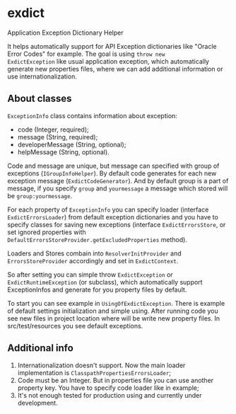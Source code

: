 # exdict
Application Exception Dictionary Helper

It helps automatically support for API Exception dictionaries like "Oracle Error Codes" for example.
The goal is using <code>throw new ExdictException</code> like usual application exception, which automatically generate new properties files,
where we can add additional information or use internationalization.

## About classes

<code>ExceptionInfo</code> class contains information about exception:
* code (Integer, required);
* message (String, required);
* developerMessage (String, optional);
* helpMessage (String, optional).

Code and message are unique, but message can specified with group of exceptions (<code>IGroupInfoHelper</code>).
By default code generates for each new exception message (<code>ExdictCodeGenerator</code>).
And by default group is a part of message, if you specify <code>group</code> and <code>yourmessage</code> a message which stored will be <code>group:yourmessage</code>.

For each property of <code>ExceptionInfo</code> you can specify loader (interface <code>ExdictErrorsLoader</code>) from default exception dictionaries and you have to specify classes for saving new exceptions (interface <code>ExdictErrorsStore</code>, or set ignored properties with <code>DefaultErrorsStoreProvider.getExcludedProperties</code> method). 

Loaders and Stores combain into <code>ResolverInitProvider</code> and <code>ErrorsStoreProvider</code> accordingly and set in <code>ExdictContext</code>.

So after setting you can simple throw <code>ExdictException</code> or <code>ExdictRuntimeException</code> (or subclass), which automatically support ExceptionInfos and generate for you property files by default.

To start you can see example in <code>UsingOfExdictException</code>. There is example of default settings initialization and simple using.
After running code you see new files in project location where will be write new property files. In src/test/resources you see default exceptions.

## Additional info

1. Internationalization doesn't support. Now the main loader implementation is <code>ClasspathPropertiesErrorsLoader</code>;
2. Code must be an Integer. But in properties file you can use another property key. You have to specify code loader like in example;
3. It's not enough tested for production using and currently under development.